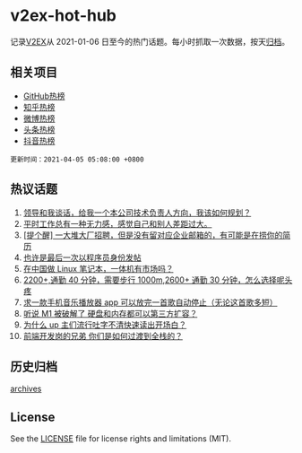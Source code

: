 # v2ex-hot-hub

 记录[V2EX](https://www.v2ex.com/)从 2021-01-06 日至今的热门话题。每小时抓取一次数据，按天[归档](archives)。
 
 ## 相关项目

- [GitHub热榜](https://github.com/snaildev/github-hot-hub)
- [知乎热榜](https://github.com/snaildev/zhihu-hot-hub)
- [微博热榜](https://github.com/snaildev/weibo-hot-hub)
- [头条热榜](https://github.com/snaildev/toutiao-hot-hub)
- [抖音热榜](https://github.com/snaildev/douyin-hot-hub)


 `更新时间：2021-04-05 05:08:00 +0800`

## 热议话题

1. [领导和我谈话，给我一个本公司技术负责人方向，我该如何规划？](https://www.v2ex.com/t/767885)
1. [平时工作总有一种无力感，感觉自己和别人差距过大。](https://www.v2ex.com/t/767938)
1. [[提个醒] 一大堆大厂招聘，但是没有留对应企业邮箱的，有可能是在捞你的简历](https://www.v2ex.com/t/767879)
1. [也许是最后一次以程序员身份发帖](https://www.v2ex.com/t/767990)
1. [在中国做 Linux 笔记本，一体机有市场吗？](https://www.v2ex.com/t/768012)
1. [2200+,通勤 40 分钟，需要步行 1000m,2600+ 通勤 30 分钟，怎么选择呢头疼](https://www.v2ex.com/t/767890)
1. [求一款手机音乐播放器 app 可以放完一首歌自动停止（无论这首歌多短）](https://www.v2ex.com/t/767921)
1. [听说 M1 被破解了 硬盘和内存都可以第三方扩容？](https://www.v2ex.com/t/767969)
1. [为什么 up 主们流行吐字不清快速读出开场白？](https://www.v2ex.com/t/767902)
1. [前端开发岗的兄弟 你们是如何过渡到全栈的？](https://www.v2ex.com/t/767877)

## 历史归档

[archives](archives)

## License

See the [LICENSE](LICENSE) file for license rights and limitations (MIT).
